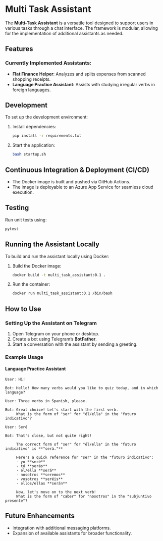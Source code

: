 # Multi Task Assistant

The **Multi-Task Assistant** is a versatile tool designed to support users in various tasks through a chat interface. The framework is modular, allowing for the implementation of additional assistants as needed.

## Features
### Currently Implemented Assistants:
- **Flat Finance Helper**: Analyzes and splits expenses from scanned shopping receipts.
- **Language Practice Assistant**: Assists with studying irregular verbs in foreign languages.

## Development
To set up the development environment:
1. Install dependencies:
   ```bash
   pip install -r requirements.txt
   ```
2. Start the application:
   ```bash
   bash startup.sh
   ```

## Continuous Integration & Deployment (CI/CD)
- The Docker image is built and pushed via GitHub Actions.
- The image is deployable to an Azure App Service for seamless cloud execution.

## Testing
Run unit tests using:
```bash
pytest
```

## Running the Assistant Locally
To build and run the assistant locally using Docker:
1. Build the Docker image:
   ```bash
   docker build -t multi_task_assistant:0.1 .
   ```
2. Run the container:
   ```bash
   docker run multi_task_assistant:0.1 /bin/bash
   ```

## How to Use
### Setting Up the Assistant on Telegram
1. Open Telegram on your phone or desktop.
2. Create a bot using Telegram’s **BotFather**.
3. Start a conversation with the assistant by sending a greeting.

### Example Usage
#### Language Practice Assistant
```
User: Hi!

Bot: Hello! How many verbs would you like to quiz today, and in which language?

User: Three verbs in Spanish, please.

Bot: Great choice! Let's start with the first verb.
     What is the form of "ser" for "él/ella" in the "futuro indicativo"?

User: Seré

Bot: That's close, but not quite right!

     The correct form of "ser" for "él/ella" in the "futuro indicativo" is **"será."**

     Here's a quick reference for "ser" in the "futuro indicativo":
     - yo **seré**
     - tú **serás**
     - él/ella **será**
     - nosotros **seremos**
     - vosotros **seréis**
     - ellos/ellas **serán**

     Now, let's move on to the next verb!
     What is the form of "caber" for "nosotros" in the "subjuntivo presente"?
```

## Future Enhancements
- Integration with additional messaging platforms.
- Expansion of available assistants for broader functionality.



